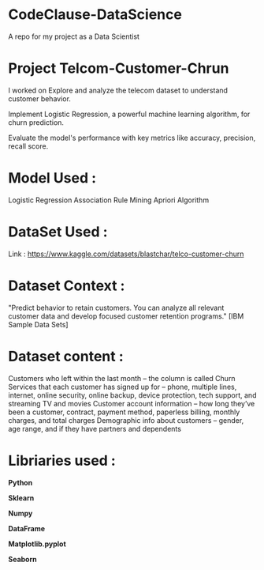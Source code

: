 # CodeClause-DataScience
A repo for my project as a Data Scientist 
# Project Telcom-Customer-Chrun 
I worked on 
 Explore and analyze the telecom dataset to understand customer behavior.
 
 Implement Logistic Regression, a powerful machine learning algorithm, for churn prediction.
 
 Evaluate the model's performance with key metrics like accuracy, precision, recall score.

  # Model Used :
 Logistic Regression
 Association Rule Mining
 Apriori Algorithm
 
 # DataSet Used :
 Link :
https://www.kaggle.com/datasets/blastchar/telco-customer-churn

# Dataset Context :
"Predict behavior to retain customers. You can analyze all relevant customer data and develop focused customer retention programs." [IBM Sample Data Sets]

# Dataset content :
Customers who left within the last month – the column is called Churn
Services that each customer has signed up for – phone, multiple lines, internet, online security, online backup, device protection, tech support, and streaming TV and movies
Customer account information – how long they’ve been a customer, contract, payment method, paperless billing, monthly charges, and total charges
Demographic info about customers – gender, age range, and if they have partners and dependents

# Libriaries used :

**Python** 

**Sklearn**

**Numpy**

**DataFrame**

**Matplotlib.pyplot**

**Seaborn**
